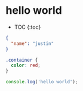# hello world

- TOC
{:toc}

```json
{
  "name": "justin"
}
```

```css
.container {
  color: red;
}
```

```js
console.log('hello world');
```
